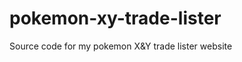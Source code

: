 pokemon-xy-trade-lister
=======================

Source code for my pokemon X&amp;Y trade lister website
